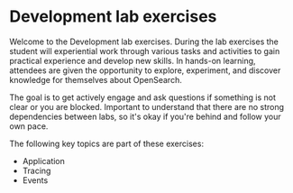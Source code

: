 # Development lab exercises

Welcome to the Development lab exercises. During the lab exercises the student will experiential work through various tasks and activities to gain practical experience and develop new skills. In hands-on learning, attendees are given the opportunity to explore, experiment, and discover knowledge for themselves about OpenSearch.

The goal is to get actively engage and ask questions if something is not clear or you are blocked. Important to understand that there are no strong dependencies between labs, so it's okay if you're behind and follow your own pace.

The following key topics are part of these exercises:

- Application
- Tracing
- Events
